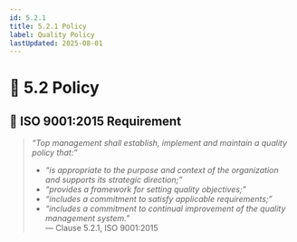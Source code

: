 ```yaml
---
id: 5.2.1
title: 5.2.1 Policy
label: Quality Policy
lastUpdated: 2025-08-01
---
```


# 📘 5.2 Policy

## 🧾 ISO 9001:2015 Requirement

> _“Top management shall establish, implement and maintain a quality policy that:”_  
> - _“is appropriate to the purpose and context of the organization and supports its strategic direction;”_  
> - _“provides a framework for setting quality objectives;”_  
> - _“includes a commitment to satisfy applicable requirements;”_  
> - _“includes a commitment to continual improvement of the quality management system.”_  
> — Clause 5.2.1, ISO 9001:2015

